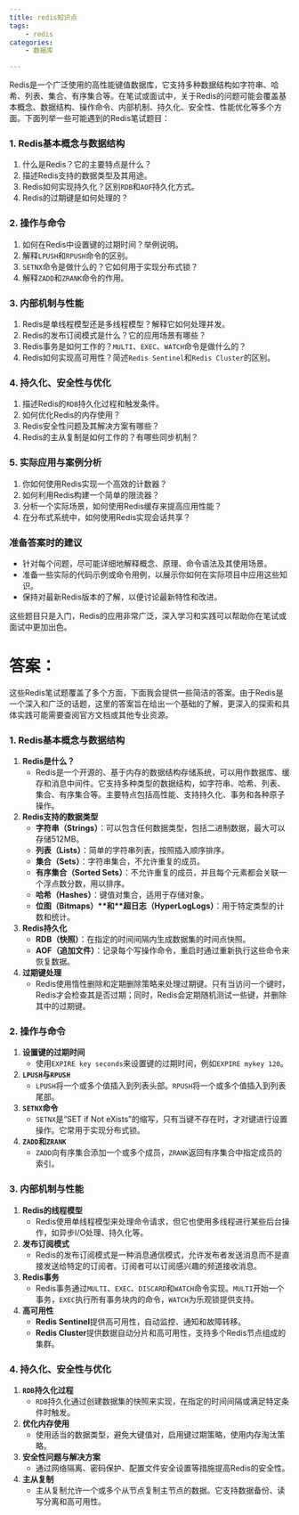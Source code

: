 ```yaml
---
title: redis知识点
tags:
    - redis
categories:
    - 数据库

---
```


Redis是一个广泛使用的高性能键值数据库，它支持多种数据结构如字符串、哈希、列表、集合、有序集合等。在笔试或面试中，关于Redis的问题可能会覆盖基本概念、数据结构、操作命令、内部机制、持久化、安全性、性能优化等多个方面。下面列举一些可能遇到的Redis笔试题目：

### 1. **Redis基本概念与数据结构**

1. 什么是Redis？它的主要特点是什么？
2. 描述Redis支持的数据类型及其用途。
3. Redis如何实现持久化？区别`RDB`和`AOF`持久化方式。
4. Redis的过期键是如何处理的？

### 2. **操作与命令**

1. 如何在Redis中设置键的过期时间？举例说明。
2. 解释`LPUSH`和`RPUSH`命令的区别。
3. `SETNX`命令是做什么的？它如何用于实现分布式锁？
4. 解释`ZADD`和`ZRANK`命令的作用。

### 3. **内部机制与性能**

1. Redis是单线程模型还是多线程模型？解释它如何处理并发。
2. Redis的发布订阅模式是什么？它的应用场景有哪些？
3. Redis事务是如何工作的？`MULTI`、`EXEC`、`WATCH`命令是做什么的？
4. Redis如何实现高可用性？简述`Redis Sentinel`和`Redis Cluster`的区别。

### 4. **持久化、安全性与优化**

1. 描述Redis的`RDB`持久化过程和触发条件。
2. 如何优化Redis的内存使用？
3. Redis安全性问题及其解决方案有哪些？
4. Redis的主从复制是如何工作的？有哪些同步机制？

### 5. **实际应用与案例分析**

1. 你如何使用Redis实现一个高效的计数器？
2. 如何利用Redis构建一个简单的限流器？
3. 分析一个实际场景，如何使用Redis缓存来提高应用性能？
4. 在分布式系统中，如何使用Redis实现会话共享？

### 准备答案时的建议

- 针对每个问题，尽可能详细地解释概念、原理、命令语法及其使用场景。
- 准备一些实际的代码示例或命令用例，以展示你如何在实际项目中应用这些知识。
- 保持对最新Redis版本的了解，以便讨论最新特性和改进。

这些题目只是入门，Redis的应用非常广泛，深入学习和实践可以帮助你在笔试或面试中更加出色。

# 答案：

这些Redis笔试题覆盖了多个方面，下面我会提供一些简洁的答案。由于Redis是一个深入和广泛的话题，这里的答案旨在给出一个基础的了解，更深入的探索和具体实践可能需要查阅官方文档或其他专业资源。

### 1. **Redis基本概念与数据结构**

1. **Redis是什么？**
   - Redis是一个开源的、基于内存的数据结构存储系统，可以用作数据库、缓存和消息中间件。它支持多种类型的数据结构，如字符串、哈希、列表、集合、有序集合等。主要特点包括高性能、支持持久化、事务和各种原子操作。
2. **Redis支持的数据类型**
   - **字符串（Strings）**：可以包含任何数据类型，包括二进制数据，最大可以存储512MB。
   - **列表（Lists）**：简单的字符串列表，按照插入顺序排序。
   - **集合（Sets）**：字符串集合，不允许重复的成员。
   - **有序集合（Sorted Sets）**：不允许重复的成员，并且每个元素都会关联一个浮点数分数，用以排序。
   - **哈希（Hashes）**：键值对集合，适用于存储对象。
   - **位图（Bitmaps）\**和\**超日志（HyperLogLogs）**：用于特定类型的计数和统计。
3. **Redis持久化**
   - **RDB（快照）**：在指定的时间间隔内生成数据集的时间点快照。
   - **AOF（追加文件）**：记录每个写操作命令，重启时通过重新执行这些命令来恢复数据。
4. **过期键处理**
   - Redis使用惰性删除和定期删除策略来处理过期键。只有当访问一个键时，Redis才会检查其是否过期；同时，Redis会定期随机测试一些键，并删除其中的过期键。

### 2. **操作与命令**

1. **设置键的过期时间**
   - 使用`EXPIRE key seconds`来设置键的过期时间，例如`EXPIRE mykey 120`。
2. **`LPUSH`与`RPUSH`**
   - `LPUSH`将一个或多个值插入到列表头部。`RPUSH`将一个或多个值插入到列表尾部。
3. **`SETNX`命令**
   - `SETNX`是“SET if Not eXists”的缩写，只有当键不存在时，才对键进行设置操作。它常用于实现分布式锁。
4. **`ZADD`和`ZRANK`**
   - `ZADD`向有序集合添加一个或多个成员，`ZRANK`返回有序集合中指定成员的索引。

### 3. **内部机制与性能**

1. **Redis的线程模型**
   - Redis使用单线程模型来处理命令请求，但它也使用多线程进行某些后台操作，如异步I/O处理、持久化等。
2. **发布订阅模式**
   - Redis的发布订阅模式是一种消息通信模式，允许发布者发送消息而不是直接发送给特定的订阅者。订阅者可以订阅感兴趣的频道接收消息。
3. **Redis事务**
   - Redis事务通过`MULTI`、`EXEC`、`DISCARD`和`WATCH`命令实现。`MULTI`开始一个事务，`EXEC`执行所有事务块内的命令，`WATCH`为乐观锁提供支持。
4. **高可用性**
   - **Redis Sentinel**提供高可用性，自动监控、通知和故障转移。
   - **Redis Cluster**提供数据自动分片和高可用性，支持多个Redis节点组成的集群。

### 4. **持久化、安全性与优化**

1. **`RDB`持久化过程**
   - `RDB`持久化通过创建数据集的快照来实现，在指定的时间间隔或满足特定条件时触发。
2. **优化内存使用**
   - 使用适当的数据类型，避免大键值对，启用键过期策略，使用内存淘汰策略。
3. **安全性问题与解决方案**
   - 通过网络隔离、密码保护、配置文件安全设置等措施提高Redis的安全性。
4. **主从复制**
   - 主从复制允许一个或多个从节点复制主节点的数据。它支持数据备份、读写分离和高可用性。

